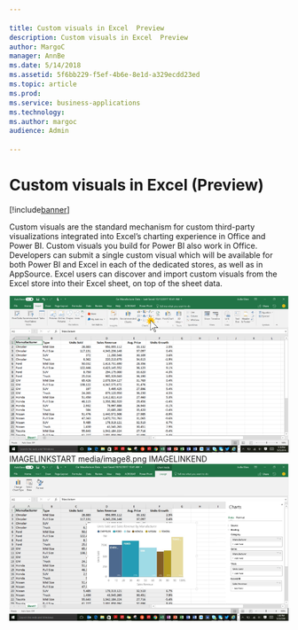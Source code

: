 ```yaml
---

title: Custom visuals in Excel  Preview 
description: Custom visuals in Excel  Preview 
author: MargoC
manager: AnnBe
ms.date: 5/14/2018
ms.assetid: 5f6bb229-f5ef-4b6e-8e1d-a329ecdd23ed
ms.topic: article
ms.prod: 
ms.service: business-applications
ms.technology: 
ms.author: margoc
audience: Admin

---
```

#  Custom visuals in Excel (Preview)




[!include[banner](../../../../includes/banner.md)]

Custom visuals are the standard mechanism for custom third-party visualizations
integrated into Excel’s charting experience in Office and Power BI. Custom
visuals you build for Power BI also work in Office. Developers can submit a
single custom visual which will be available for both Power BI and Excel in each
of the dedicated stores, as well as in AppSource. Excel users can discover and
import custom visuals from the Excel store into their Excel sheet, on top of the
sheet data.

![](media/custom-visuals-excel-preview-1.png "") IMAGELINKSTART media/image8.png
IMAGELINKEND ![](media/custom-visuals-excel-preview-2.png "")
